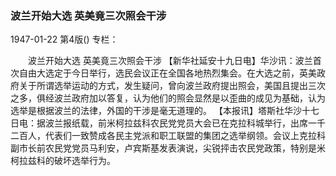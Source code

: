 ### 波兰开始大选  英美竟三次照会干涉

1947-01-22
第4版()
专栏：

　　波兰开始大选
    英美竟三次照会干涉
    【新华社延安十九日电】华沙讯：波兰首次自由大选定于今日举行，选民会议正在全国各地热烈集会。在大选之前，英美政府关于所谓选举运动的方式，发生疑问，曾向波兰政府提出照会，美国且提出三次之多，俱经波兰政府加以答复，认为他们的照会显然是以歪曲的成见为基础，认为选举是根据波兰的法律，外国的干涉是毫无道理的。
    【本报讯】塔斯社华沙十七日电：据波兰报纸载，前米柯拉兹科农民党党员大会已在克拉科城举行，出席一千二百人，代表们一致赞成各民主党派和职工联盟的集团之选举纲领。会议上克拉科副市长前农民党党员马利安，卢宾斯基发表演说，尖锐抨击农民党政策，特别是米柯拉兹科的破坏选举行为。
